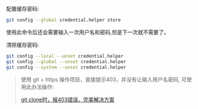 配置缓存密码:
```bash
git config --global credential.helper store
```

使用此命令后还会需要输入一次用户名和密码,但是下一次就不需要了。

清除缓存密码:
```bash
git config --local --unset credential.helper
git config --global --unset credential.helper
git config --system --unset credential.helper
```


>使用 git + https 操作项目，直接提示403，并没有让输入用户名密码, 可使用此办法操作:
>
>[git clone时，报403错误，完美解决方案](https://www.cnblogs.com/jarvisjin/p/5915419.html)
